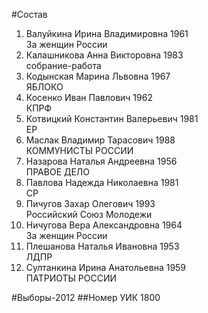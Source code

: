 #Состав
1. Валуйкина Ирина Владимировна 1961   
    За женщин России
2. Калашникова Анна Викторовна 1983   
    собрание-работа
3. Кодынская Марина Львовна 1967   
    ЯБЛОКО
4. Косенко Иван Павлович 1962   
    КПРФ
5. Котвицкий Константин Валерьевич 1981   
    ЕР
6. Маслак Владимир Тарасович 1988   
    КОММУНИСТЫ РОССИИ
7. Назарова Наталья Андреевна 1956   
    ПРАВОЕ ДЕЛО
8. Павлова Надежда Николаевна 1981   
    СР
9. Пичугов Захар Олегович 1993   
    Российский Союз Молодежи
10. Ничугова Вера Александровна 1964   
    За женщин России
11. Плешанова Наталья Ивановна 1953   
    ЛДПР
12. Султанкина Ирина Анатольевна 1959   
    ПАТРИОТЫ РОССИИ

#Выборы-2012
##Номер УИК
1800